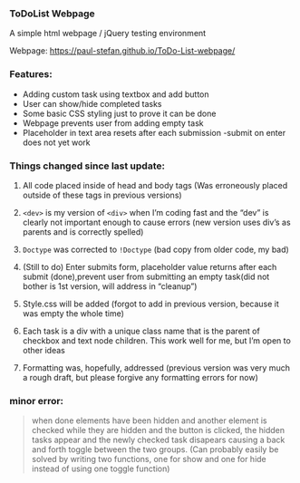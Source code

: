 ### ToDoList Webpage
A simple html webpage / jQuery testing environment

 Webpage: https://paul-stefan.github.io/ToDo-List-webpage/

 ### Features:
  - Adding custom task using textbox and add button
  - User can show/hide completed tasks
  - Some basic CSS styling just to prove it can be done
  - Webpage prevents user from adding empty task
  - Placeholder in text area resets after each submission
 -submit on enter does not yet work

### Things changed since last update:
1. All code placed inside of head and body tags (Was erroneously placed outside of these tags in previous versions)

2. `<dev>` is my version of `<div>` when I’m coding fast and the “dev” is clearly not important enough to cause errors (new version uses div’s as parents and is correctly spelled)

3. `Doctype` was corrected to `!Doctype` (bad copy from older code, my bad)

4. (Still to do) Enter submits form, placeholder value returns after each submit (done),prevent user from submitting an empty task(did not bother is 1st version, will address in “cleanup”)

5. Style.css will be added (forgot to add in previous version, because it was empty the whole time)

6. Each task is a div with a unique class name that is the parent of  checkbox and text node children. This work well for me, but I’m open to other ideas

7. Formatting was, hopefully, addressed (previous version was very much a rough draft, but please forgive any  formatting errors for now)

### minor error:
>  when done elements have been hidden and another element is checked while they are hidden and the button is clicked, the hidden tasks appear
 and the newly checked task disapears causing a back and forth toggle between the two groups. (Can probably easily be solved by writing two functions, one for show and one for hide instead of using one toggle function)
